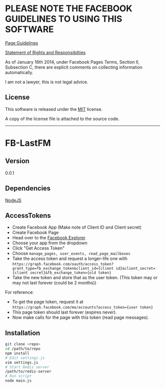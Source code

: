 PLEASE NOTE THE FACEBOOK GUIDELINES TO USING THIS SOFTWARE
===========================================================
[Page Guidelines](https://www.facebook.com/page_guidelines.php)

[Statement of Rights and Responsibilties](https://www.facebook.com/legal/terms)

As of January 16th 2014, under Facebook Pages Terms, Section II, Subsection C, there are explicit comments on collecting information automatically.

I am not a lawyer, this is not legal advice.

License
-------
This software is released under the [MIT](www.tldrlegal.com/license/mit-license) license.

A copy of the license file is attached to the source code.

-----------------------------------------------------------------------------------------

FB-LastFM
=========

Version
-------
0.0.1

Dependencies
------------
[NodeJS](http://nodejs.org)

AccessTokens
-----------
* Create Facebook App (Make note of Client ID and Client secret)
* Create Facebook Page
* Head over to the [Facebook Explorer](https://developers.facebook.com/tools/explorer/)
* Choose your app from the dropdown
* Click "Get Access Token"
* Choose ```manage_pages, user_events, read_page_mailboxes```
* Take the access token and request a longer-life one with ```https://graph.facebook.com/oauth/access_token?grant_type=fb_exchange_token&client_id={client id}&client_secret={client secret}&fb_exchange_token={old token}```
* Take the new token and store that as the user token. (This token may or may not last forever (could be 2 months))

For reference:

* To get the page token, request it at ```https://graph.facebook.com/me/accounts?access_token={user token}```
* This page token should last forever (expires never).
* Now make calls for the page with this token (read page messages).

Installation
------------

```bash
git clone <repo>
cd /path/to/repo
npm install
# Edit settings.js
vim settings.js
# Start Redis server
/path/to/redis-server
# Run script
node main.js
```